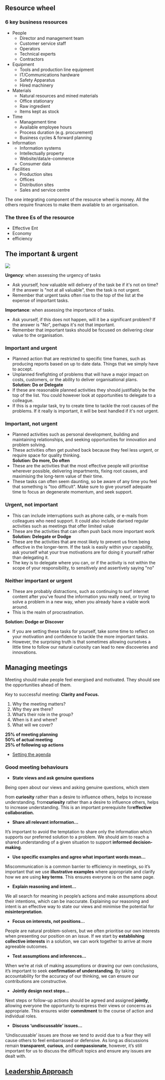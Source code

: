 ## Resource wheel  
  
### 6 key business resources  
  
- People  
	- Director and management team  
	- Customer service staff  
	- Operators  
	- Technical experts  
	- Contractors  
- Equipment  
	- Tools and production line equipment  
	- IT/Communications hardware  
	- Safety Apparatus  
	- Hired machinery  
- Materials   
	- Natural resources and mined materials  
	- Office stationary  
	- Raw ingredient  
	- Items kept as stock  
- Time  
	- Management time  
	- Available employee hours  
	- Process duration (e.g. procurement)  
	- Business cycles & forward planning  
- Information  
	- Information systems  
	- Intellectually property  
	- Website/data/e-commerce  
	- Consumer data  
- Facilities  
	- Production sites  
	- Offices  
	- Distribution sites  
	- Sales and service centre  
  
The one integrating component of the resource wheel is money. All the others require finances to make them available to an organisation.   
  
### The three Es of the resource  
  
- Effective Ent  
- Economy   
- efficiency  
  
  
## The important & urgent  
  
  
  
![](../image/Aspose.Words.5364a901-92ab-4f1a-a312-4393b804b23f.021.jpeg)  
  
  
**Urgency**: when assessing the urgency of tasks  
- Ask yourself, how valuable will delivery of the task be if it's not on time? If the answer is "not at all valuable", then the task is not urgent.   
- Remember that urgent tasks often rise to the top of the list at the expense of important tasks.  
  
**Importance**: when assessing the importance of tasks.  
- Ask yourself, if this does not happen, will it be a significant problem? If the answer is "No", perhaps it's not that important.   
- Remember that important tasks should be focused on delivering clear value to the organisation.   
  
### Important and urgent  
- Planned action that are restricted to specific time frames, such as producing reports based on up to date data. Things that we simply have to accept.   
- Unplanned firefighting of problems that will have a major impact on costs, customers, or the ability to deliver organisational plans.   
**Solution: Do or Delegate**  
- If these are reasonable planned activities they should justifiably be the top of the list. You could however look at opportunities to delegate to a colleague.   
- If this is a regular task, try to create time to tackle the root causes of the problems. If it really is important, it will be best handled if it's not urgent.   
  
### Important, not urgent  
- Planned activities such as personal development, building and maintaining relationships, and seeking opportunities for innovation and problem solving.   
- These activities often get pushed back because they feel less urgent, or require space for quality thinking.   
**Solution: Do more, Do often**  
- These are the activities that the most effective people will prioritise wherever possible, delivering impartments, fixing root causes, and maximising the long-term value of their time.   
- These tasks can often seem daunting, so be aware of any time you feel that something is "too difficult". Make sure to give yourself adequate time to focus an degenerate momentum, and seek support.  
  
### Urgent, not important   
- This can include interruptions such as phone calls, or e-mails from colleagues who need support. It could also include diarised regular activities such as meetings that offer limited value   
- These are the activities that can often push back more important work  
**Solution: Delegate or Dodge**  
- These are the activities that are most likely to prevent us from being effective in the longer-term. If the task is easily within your capability, ask yourself what your true motivations are for doing it yourself rather than delegating it.   
- The key is to delegate where you can, or if the activity is not within the scope of your responsibility, to sensitively and assertively saying "no"  
  
### Neither important or urgent  
- These are probably distractions, such as continuing to surf internet content after you've found the information you really need, or trying to solve a problem in a new way, when you already have a viable work around.   
- This is the realm of procrastination.  
  
**Solution: Dodge or Discover**  
- If you are setting these tasks for yourself, take some time to reflect on your motivation and confidence to tackle the more important tasks.   
- However, the surprising truth is that sometimes allowing ourselves a little time to follow our natural curiosity can lead to new discoveries and innovations.  
## Managing meetings  
  
Meeting should make people feel energised and motivated. They should see the opportunities ahead of them.  
  
Key to successful meeting: **Clarity and Focus.**   
  
1. Why the meeting matters?  
2. Why they are there?  
3. What’s their role in the group?  
4. When is it and where?  
5. What will we cover?  
  
**25% of meeting planning   
50% of actual meeting**  
**25% of following up actions**  
  
- [Setting the agenda](./Setting%20the%20agenda.md)  
  
### Good meeting behaviours  
  
- **State views and ask genuine questions**  
  
Being open about our views and asking genuine questions, which stem   
  
from **curiosity** rather than a desire to influence others, helps to increase understanding. from**curiosity** rather than a desire to influence others, helps to increase understanding. This is an important prerequisite for**effective collaboration.**  
  
- **Share all relevant information…**  
  
It’s important to avoid the temptation to share only the information which supports our preferred solution to a problem. We should aim to reach a shared understanding of a given situation to support **informed decision-making**.  
  
- **Use specific examples and agree what important words mean…**  
  
Miscommunication is a common barrier to efficiency in meetings, so it’s important that we use **illustrative examples** where appropriate and clarify how we are using **key terms**. This ensures everyone is on the same page.  
  
- **Explain reasoning and intent…**  
  
We all search for meaning in people’s actions and make assumptions about their intentions, which can be inaccurate. Explaining our reasoning and intent is an effective way to state our views and minimise the potential for **misinterpretation**.  
  
- **Focus on interests, not positions…**  
  
People are natural problem-solvers, but we often prioritise our own interests when presenting our position on an issue. If we start by **establishing collective interests** in a solution, we can work together to arrive at more agreeable outcomes.  
  
- **Test assumptions and inferences…**  
  
When we’re at risk of making assumptions or drawing our own conclusions, it’s important to seek **confirmation of understanding**. By taking accountability for the accuracy of our thinking, we can ensure our contributions are constructive.  
  
- **Jointly design next steps…**  
  
Next steps or follow-up actions should be agreed and assigned **jointly**, allowing everyone the opportunity to express their views or concerns as appropriate. This ensures wider **commitment** to the course of action and individual roles.  
  
- **Discuss ‘undiscussable’ issues…**  
  
‘Undiscussable’ issues are those we tend to avoid due to a fear they will cause others to feel embarrassed or defensive. As long as discussions remain **transparent**, **curious**, and **compassionate**, however, it’s still important for us to discuss the difficult topics and ensure any issues are dealt with.  
  
## [Leadership Approach](./Leadership%20Approach.md)